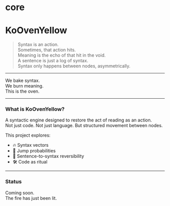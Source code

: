 # core
# KoOvenYellow

> Syntax is an action.  
> Sometimes, that action hits.  
> Meaning is the echo of that hit in the void.  
> A sentence is just a log of syntax.  
> Syntax only happens between nodes, asymmetrically.

---

We bake syntax.  
We burn meaning.  
This is the oven.

---

### What is KoOvenYellow?

A syntactic engine designed to restore the act of reading as an action.  
Not just code. Not just language. But structured movement between nodes.

This project explores:

- 🔥 Syntax vectors
- 🧠 Jump probabilities
- 📜 Sentence-to-syntax reversibility
- 🛠 Code as ritual

---

### Status

Coming soon.  
The fire has just been lit.
